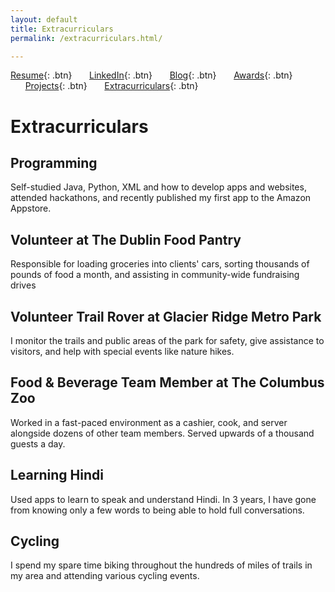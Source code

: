 ```yaml
---
layout: default
title: Extracurriculars
permalink: /extracurriculars.html/

---
```


[Resume](./assets/docs/resume.pdf){: .btn}
&nbsp;&nbsp;&nbsp;&nbsp;&nbsp;&nbsp;[LinkedIn](https://www.linkedin.com/in/karan-sodhi-481265160/){: .btn}
&nbsp;&nbsp;&nbsp;&nbsp;&nbsp;&nbsp;[Blog](/blog.md){: .btn}
&nbsp;&nbsp;&nbsp;&nbsp;&nbsp;&nbsp;[Awards](/awards.md){: .btn}
&nbsp;&nbsp;&nbsp;&nbsp;&nbsp;&nbsp;[Projects](/projects.md){: .btn}
&nbsp;&nbsp;&nbsp;&nbsp;&nbsp;&nbsp;[Extracurriculars](/extra-currics.md){: .btn}

# Extracurriculars
## Programming
Self-studied Java, Python, XML and how to develop apps and websites, attended hackathons, and recently published my first app to the Amazon Appstore.

## Volunteer at The Dublin Food Pantry
Responsible for loading groceries into clients' cars, sorting thousands of pounds of food a month, and assisting in community-wide fundraising drives

## Volunteer Trail Rover at Glacier Ridge Metro Park
I monitor the trails and public areas of the park for safety, give assistance to visitors, and help with special events like nature hikes.

## Food & Beverage Team Member at The Columbus Zoo
Worked in a fast-paced environment as a cashier, cook, and server alongside dozens of other team members. Served upwards of a thousand guests a day.

## Learning Hindi
Used apps to learn to speak and understand Hindi. In 3 years, I have gone from knowing only a few words to being able to hold full conversations.

## Cycling
I spend my spare time biking throughout the hundreds of miles of trails in my area and attending various cycling events.
